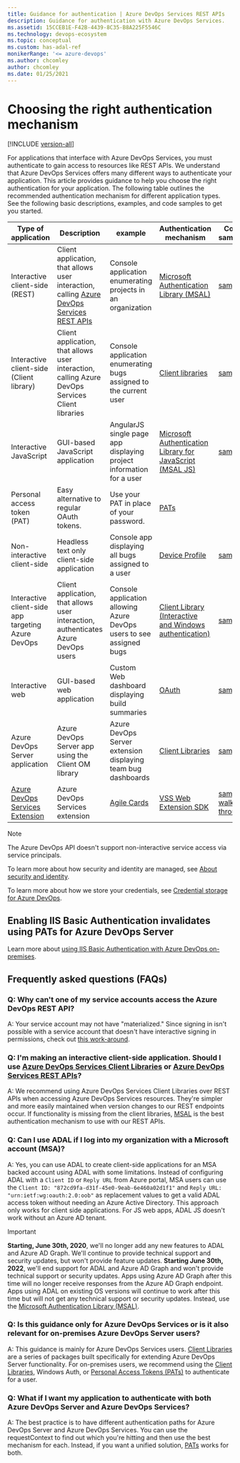 ```yaml
---
title: Guidance for authentication | Azure DevOps Services REST APIs
description: Guidance for authentication with Azure DevOps Services.
ms.assetid: 15CCEB1E-F42B-4439-8C35-B8A225F5546C
ms.technology: devops-ecosystem
ms.topic: conceptual
ms.custom: has-adal-ref
monikerRange: '<= azure-devops'
ms.author: chcomley
author: chcomley
ms.date: 01/25/2021
---
```


# Choosing the right authentication mechanism

[!INCLUDE [version-all](../../../includes/version-all.md)]

For applications that interface with Azure DevOps Services, you must authenticate to gain access to resources like REST APIs. We understand that Azure DevOps Services offers many different ways to authenticate your application. This article provides guidance to help you choose the right authentication for your application. The following table outlines the recommended authentication mechanism for different application types. See the following basic descriptions, examples, and code samples to get you started.

| Type of application | Description | example |Authentication mechanism | Code samples |
|---------------------|-------------|---------|-------------------------|--------|
 Interactive client-side (REST) | Client application, that allows user interaction, calling [Azure DevOps Services REST APIs](/rest/api/vsts) | Console application enumerating projects in an organization | [Microsoft Authentication Library (MSAL)](/azure/active-directory/develop/msal-overview) | [sample](https://github.com/microsoft/azure-devops-auth-samples/tree/master/ManagedClientConsoleAppSample) |
| Interactive client-side (Client library) | Client application, that allows user interaction, calling Azure DevOps Services Client libraries | Console application enumerating bugs assigned to the current user |  [Client libraries](../../concepts/dotnet-client-libraries.md) | [sample](https://github.com/Microsoft/vsts-auth-samples/tree/master/ClientLibraryConsoleAppSample) |
| Interactive JavaScript | GUI-based JavaScript application | AngularJS single page app displaying project information for a user | [Microsoft Authentication Library for JavaScript (MSAL JS)](https://github.com/AzureAD/microsoft-authentication-library-for-js#microsoft-authentication-library-for-javascript-msaljs) | [sample](https://github.com/microsoft/azure-devops-auth-samples/tree/master/JavascriptWebAppSample) |
| Personal access token (PAT) | Easy alternative to regular OAuth tokens.  | Use your PAT in place of your password. | [PATs](../../../organizations/accounts/use-personal-access-tokens-to-authenticate.md)
| Non-interactive client-side | Headless text only client-side application | Console app displaying all bugs assigned to a user | [Device Profile](/azure/active-directory/devices/overview) | [sample](https://github.com/Microsoft/vsts-auth-samples/tree/master/DeviceProfileSample) |
| Interactive client-side app targeting Azure DevOps | Client application, that allows user interaction, authenticates Azure DevOps users | Console application allowing Azure DevOps users to see assigned bugs |  [Client Library (Interactive and Windows authentication)](../client-libraries/samples.md#authenticating) | [sample](https://github.com/Microsoft/vsts-auth-samples/tree/master/DualSupportClientSample) |
| Interactive web | GUI-based web application | Custom Web dashboard displaying build summaries |[OAuth](./oauth.md) | [sample](https://github.com/Microsoft/vsts-auth-samples/tree/master/OAuthWebSample) |
| Azure DevOps Server application | Azure DevOps Server app using the Client OM library | Azure DevOps Server extension displaying team bug dashboards | [Client Libraries](../../concepts/dotnet-client-libraries.md) | [sample](https://github.com/Microsoft/vsts-auth-samples/tree/master/ClientLibraryConsoleAppSample) |
| [Azure DevOps Services Extension](../../../extend/get-started/node.md) | Azure DevOps Services extension | [Agile Cards](https://marketplace.visualstudio.com/items?itemName=spartez.agile-cards) | [VSS Web Extension SDK](https://github.com/Microsoft/vss-web-extension-sdk) | [sample walk through](../../../extend/develop/add-dashboard-widget.md) |

> [!NOTE]
> The Azure DevOps API doesn't support non-interactive service access via service principals.

To learn more about how security and identity are managed, see [About security and identity](../../../organizations/security/about-security-identity.md).

To learn more about how we store your credentials, see [Credential storage for Azure DevOps](../../../organizations/security/credential-storage.md).

## Enabling IIS Basic Authentication invalidates using PATs for Azure DevOps Server

Learn more about [using IIS Basic Authentication with Azure DevOps on-premises](iis-basic-auth.md).

## Frequently asked questions (FAQs)

### Q: Why can't one of my service accounts access the Azure DevOps REST API?

A: Your service account may not have "materialized." Since signing in isn't possible with a service account that doesn't have interactive signing in permissions, check out [this work-around](https://github.com/microsoft/azure-devops-dotnet-samples/blob/main/ClientLibrary/Quickstarts/dotnet/MaterializeUserQuickStarts/Program.cs).

### Q: I'm making an interactive client-side application. Should I use [Azure DevOps Services Client Libraries](../../concepts/dotnet-client-libraries.md) or [Azure DevOps Services REST APIs](/rest/api/vsts)?
A: We recommend using Azure DevOps Services Client Libraries over REST APIs when accessing Azure DevOps Services resources. They're simpler and more easily maintained when version changes to our REST endpoints occur. If functionality is missing from the client libraries, [MSAL](/azure/active-directory/develop/msal-overview) is the best authentication mechanism to use with our REST APIs.

### Q: Can I use ADAL if I log into my organization with a Microsoft account (MSA)?

A: Yes, you can use ADAL to create client-side applications for an MSA backed account using ADAL with some limitations. Instead of configuring ADAL with a `Client ID` or `Reply URL` from Azure portal, MSA users can use the `Client ID: "872cd9fa-d31f-45e0-9eab-6e460a02d1f1"` and `Reply URL: "urn:ietf:wg:oauth:2.0:oob"` as replacement values to get a valid ADAL access token without needing an Azure Active Directory. This approach only works for client side applications. For JS web apps, ADAL JS doesn't work without an Azure AD tenant.

> [!IMPORTANT]
> **Starting, June 30th, 2020**, we'll no longer add any new features to ADAL and Azure AD Graph. We'll continue to provide technical support and security updates, but won't provide feature updates.
> **Starting June 30th, 2022**, we'll end support for ADAL and Azure AD Graph and won't provide technical support or security updates. Apps using Azure AD Graph after this time will no longer receive responses from the Azure AD Graph endpoint. Apps using ADAL on existing OS versions will continue to work after this time but will not get any technical support or security updates.
> Instead, use the [Microsoft Authentication Library (MSAL)](/azure/active-directory/develop/msal-overview).
### Q: Is this guidance only for Azure DevOps Services or is it also relevant for on-premises Azure DevOps Server users?

A: This guidance is mainly for Azure DevOps Services users. [Client Libraries](../../concepts/dotnet-client-libraries.md) are a series of packages built specifically for extending Azure DevOps Server functionality. For on-premises users, we recommend using the [Client Libraries](../../concepts/dotnet-client-libraries.md), Windows Auth, or [Personal Access Tokens (PATs)](../../../organizations/accounts/use-personal-access-tokens-to-authenticate.md) to authenticate for a user.

### Q: What if I want my application to authenticate with both Azure DevOps Server and Azure DevOps Services?

A: The best practice is to have different authentication paths for Azure DevOps Server and Azure DevOps Services. You can use the requestContext to find out which you're hitting and then use the best mechanism for each. Instead, if you want a unified solution, [PATs](../../../organizations/accounts/use-personal-access-tokens-to-authenticate.md) works for both.
